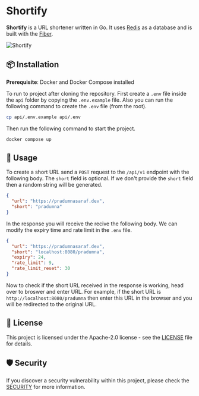 # Shortify

**Shortify** is a URL shortener written in Go. It uses [Redis](https://redis.io/) as a database and is built with the [Fiber](https://github.com/gofiber/fiber).

![Shortify](https://github.com/Pradumnasaraf/Shortify/assets/51878265/2c2686e8-82aa-481c-9d4a-07c2d3711398)

## 📦 Installation

**Prerequisite**: Docker and Docker Compose installed

To run to project after cloning the repository. First create a `.env` file inside the `api` folder by copying the `.env.example` file. Also you can run the following command to create the `.env` file (from the root).

```bash
cp api/.env.example api/.env
```

Then run the following command to start the project.

```bash
docker compose up
```

## 📝 Usage

To create a short URL send a `POST` request to the `/api/v1` endpoint with the following body. The `short` field is optional. If we don't provide the `short` field then a random string will be generated.

```json
{
  "url": "https://pradumnasaraf.dev",
  "short": "pradumna"
}
```

In the response you will receive the recive the following body. We can modify the expiry time and rate limit in the `.env` file.

```json
{
  "url": "https://pradumnasaraf.dev",
  "short": "localhost:8080/pradumna",
  "expiry": 24,
  "rate_limit": 9,
  "rate_limit_reset": 30
}
```

Now to check if the short URL received in the response is working, head over to broswer and enter URL. For example, if the short URL is `http://localhost:8080/pradumna` then enter this URL in the browser and you will be redirected to the original URL.

## 📜 License

This project is licensed under the Apache-2.0 license - see the [LICENSE](LICENSE) file for details.

## 🛡 Security

If you discover a security vulnerability within this project, please check the [SECURITY](SECURITY.md) for more information.
